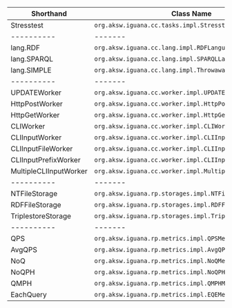| Shorthand              | Class Name                                                |
|------------------------|-----------------------------------------------------------|
| Stresstest             | `org.aksw.iguana.cc.tasks.impl.Stresstest`                |
| ----------             | -------                                                   |
| lang.RDF               | `org.aksw.iguana.cc.lang.impl.RDFLanguageProcessor`       | 
| lang.SPARQL            | `org.aksw.iguana.cc.lang.impl.SPARQLLanguageProcessor`    | 
| lang.SIMPLE            | `org.aksw.iguana.cc.lang.impl.ThrowawayLanguageProcessor` |
| ----------             | -------                                                   |
| UPDATEWorker           | `org.aksw.iguana.cc.worker.impl.UPDATEWorker`             |
| HttpPostWorker         | `org.aksw.iguana.cc.worker.impl.HttpPostWorker`           |
| HttpGetWorker          | `org.aksw.iguana.cc.worker.impl.HttpGetWorker`            |
| CLIWorker              | `org.aksw.iguana.cc.worker.impl.CLIWorker`                |
| CLIInputWorker         | `org.aksw.iguana.cc.worker.impl.CLIInputWorker`           |
| CLIInputFileWorker     | `org.aksw.iguana.cc.worker.impl.CLIInputFileWorker`       |
| CLIInputPrefixWorker   | `org.aksw.iguana.cc.worker.impl.CLIInputPrefixWorker`     |
| MultipleCLIInputWorker | `org.aksw.iguana.cc.worker.impl.MultipleCLIInputWorker`   |
| ----------             | -------                                                   |
| NTFileStorage          | `org.aksw.iguana.rp.storages.impl.NTFileStorage`          |
| RDFFileStorage         | `org.aksw.iguana.rp.storages.impl.RDFFileStorage`         |
| TriplestoreStorage     | `org.aksw.iguana.rp.storages.impl.TriplestoreStorage`     |
| ----------             | -------                                                   |
| QPS                    | `org.aksw.iguana.rp.metrics.impl.QPSMetric`               |
| AvgQPS                 | `org.aksw.iguana.rp.metrics.impl.AvgQPSMetric`            |
| NoQ                    | `org.aksw.iguana.rp.metrics.impl.NoQMetric`               |
| NoQPH                  | `org.aksw.iguana.rp.metrics.impl.NoQPHMetric`             |
| QMPH                   | `org.aksw.iguana.rp.metrics.impl.QMPHMetric`              |
| EachQuery              | `org.aksw.iguana.rp.metrics.impl.EQEMetric`               |
